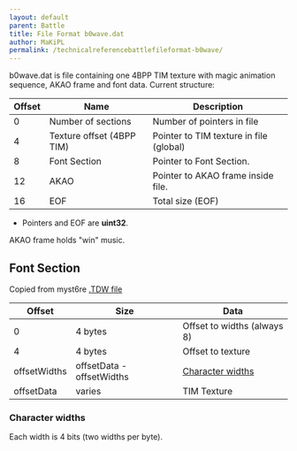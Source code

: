 ```yaml
---
layout: default
parent: Battle
title: File Format b0wave.dat 
author: MaKiPL
permalink: /technicalreferencebattlefileformat-b0wave/
---
```


b0wave.dat is file containing one 4BPP TIM texture with magic animation sequence, AKAO frame and font data. Current structure:

| Offset | Name                      | Description                             |
|--------|---------------------------|-----------------------------------------|
| 0      | Number of sections        | Number of pointers in file              |
| 4      | Texture offset (4BPP TIM) | Pointer to TIM texture in file (global) |
| 8      | Font Section              | Pointer to Font Section.                |
| 12     | AKAO                      | Pointer to AKAO frame inside file.      |
| 16     | EOF                       | Total size (EOF)                        |

-   Pointers and EOF are **uint32**.

AKAO frame holds "win" music.

## Font Section

Copied from myst6re [.TDW file](../Field/Field%20File%20Format/FileFormat_TDW.md)

| Offset       | Size                      | Data                                             |
|--------------|---------------------------|--------------------------------------------------|
| 0            | 4 bytes                   | Offset to widths (always 8)                      |
| 4            | 4 bytes                   | Offset to texture                                |
| offsetWidths | offsetData - offsetWidths | [Character widths](#character-widths) |
| offsetData   | varies                    | TIM Texture                                      |

### Character widths

Each width is 4 bits (two widths per byte).

